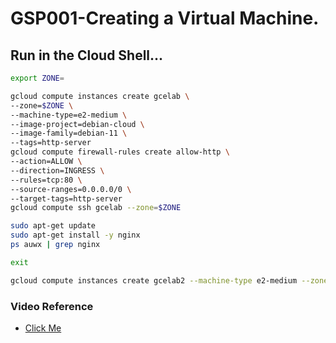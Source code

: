 # GSP001-Creating a Virtual Machine.

## Run in the Cloud Shell...

```bash
export ZONE=
```

```bash
gcloud compute instances create gcelab \
--zone=$ZONE \
--machine-type=e2-medium \
--image-project=debian-cloud \
--image-family=debian-11 \
--tags=http-server
gcloud compute firewall-rules create allow-http \
--action=ALLOW \
--direction=INGRESS \
--rules=tcp:80 \
--source-ranges=0.0.0.0/0 \
--target-tags=http-server
gcloud compute ssh gcelab --zone=$ZONE
```

```bash
sudo apt-get update
sudo apt-get install -y nginx
ps auwx | grep nginx
```

```bash
exit
```

```bash
gcloud compute instances create gcelab2 --machine-type e2-medium --zone=$ZONE
```

### Video Reference

- [Click Me](https://youtu.be/wxVQJEm2MMo?si=Gr-dy_8H7PJn_kCC)

